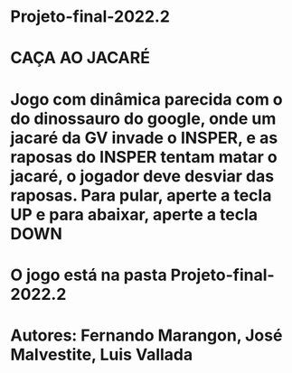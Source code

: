 # Projeto-final-2022.2

# CAÇA AO JACARÉ

# Jogo com dinâmica parecida com o do dinossauro do google, onde um jacaré da GV invade o INSPER, e as raposas do INSPER tentam matar o jacaré, o jogador deve desviar das raposas. Para pular, aperte a tecla UP e para abaixar, aperte a tecla DOWN
# O jogo está na pasta Projeto-final-2022.2
# Autores: Fernando Marangon, José Malvestite, Luis Vallada
